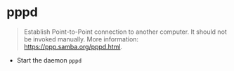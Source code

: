 # pppd
> Establish Point-to-Point connection to another computer.
> It should not be invoked manually.
> More information: <https://ppp.samba.org/pppd.html>.

- Start the daemon
`pppd`

